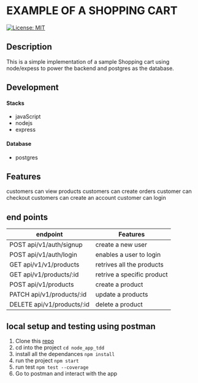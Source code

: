 # EXAMPLE OF A SHOPPING CART

[![License: MIT](https://img.shields.io/badge/License-MIT-yellow.svg)](https://opensource.org/licenses/MIT)



## Description
This is a simple implementation of a sample Shopping cart using node/expess to power the backend and postgres as the database.

## Development
#### Stacks
- javaScript
- nodejs
- express
#### Database
* postgres

## Features
customers can view products
customers can create orders
customer can checkout
customers can create an account
customer can login 

## end points
| endpoint                 |  Features                         |
| -------------------------|-----------------------------------|
| POST api/v1/auth/signup        | create a new user           |
| POST api/v1/auth/login         | enables a user to login     |
| GET api/v1/v1/products         | retrives all the products   |
| GET api/v1/products/:id        | retrive a specific product  |
| POST api/v1/products           | create a product            |
| PATCH api/v1/products/:id      | update a products           |
| DELETE api/v1/products/:id     | delete a product            |
## local setup and testing using postman
1. Clone this [repo](https://github.com/KITHU/node_app_tdd.git)
2. cd into the project `cd node_app_tdd`
3. install all the dependances `npm install`
4. run the project `npm start`
5. run test `npm test --coverage`
5. Go to postman and interact with the app



